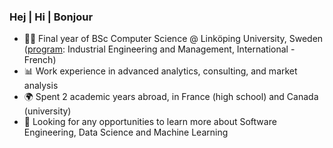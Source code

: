 ### Hej | Hi | Bonjour 

- 🧑‍🎓 Final year of BSc Computer Science @ Linköping University, Sweden ([program](https://studieinfo.liu.se/en/program/6CIEI/4652): Industrial Engineering and Management, International - French)
- 📊 Work experience in advanced analytics, consulting, and market analysis
- 🌍 Spent 2 academic years abroad, in France (high school) and Canada (university)
- 💫 Looking for any opportunities to learn more about Software Engineering, Data Science and Machine Learning 
